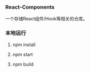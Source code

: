 ### React-Components

一个存储React组件/Hook等相关的仓库。


### 本地运行

1. npm install

2. npm start

3. npm build
